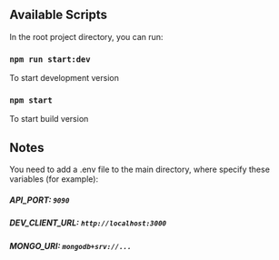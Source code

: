 ## Available Scripts

In the root project directory, you can run:

### `npm run start:dev`

To start development version

### `npm start`

To start build version

## Notes

You need to add a .env file to the main directory, where specify these variables (for example):

##### API_PORT: `9090`

##### DEV_CLIENT_URL: `http://localhost:3000`

##### MONGO_URI: `mongodb+srv://...`
